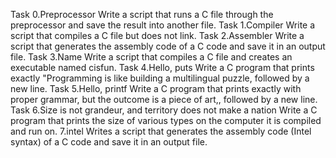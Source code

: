 Task 0.Preprocessor Write a script that runs a C file through the preprocessor and save the result into another file.
Task 1.Compiler Write a script that compiles a C file but does not link.
Task 2.Assembler Write a script that generates the assembly code of a C code and save it in an output file.
Task 3.Name Write a script that compiles a C file and creates an executable named cisfun.
Task 4.Hello, puts Write a C program that prints exactly "Programming is like building a multilingual puzzle, followed by a new line.
Task 5.Hello, printf Write a C program that prints exactly with proper grammar, but the outcome is a piece of art,, followed by a new line.
Task 6.Size is not grandeur, and territory does not make a nation Write a C program that prints the size of various types on the computer it is compiled and run on. 7.intel Writes a script that generates the assembly code (Intel syntax) of a C code and save it in an output file.
